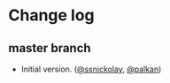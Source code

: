 # Change log

## master branch

- Initial version. ([@ssnickolay][], [@palkan][])

[@palkan]: https://github.com/palkan
[@ssnickolay]: https://github.com/ssnickolay


